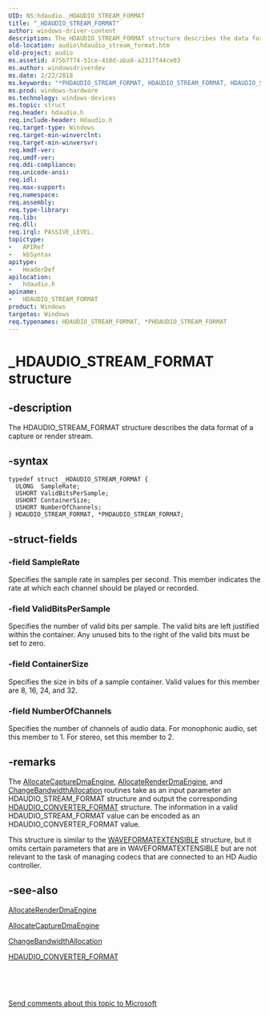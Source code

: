 ```yaml
---
UID: NS:hdaudio._HDAUDIO_STREAM_FORMAT
title: "_HDAUDIO_STREAM_FORMAT"
author: windows-driver-content
description: The HDAUDIO_STREAM_FORMAT structure describes the data format of a capture or render stream.
old-location: audio\hdaudio_stream_format.htm
old-project: audio
ms.assetid: 475b7774-51ce-410d-aba8-a2317f44ce03
ms.author: windowsdriverdev
ms.date: 2/22/2018
ms.keywords: "*PHDAUDIO_STREAM_FORMAT, HDAUDIO_STREAM_FORMAT, HDAUDIO_STREAM_FORMAT structure [Audio Devices], PHDAUDIO_STREAM_FORMAT, PHDAUDIO_STREAM_FORMAT structure pointer [Audio Devices], _HDAUDIO_STREAM_FORMAT, aud-prop2_80d1ef47-903a-4f6e-95c7-e30f07b105fe.xml, audio.hdaudio_stream_format, hdaudio/HDAUDIO_STREAM_FORMAT, hdaudio/PHDAUDIO_STREAM_FORMAT"
ms.prod: windows-hardware
ms.technology: windows-devices
ms.topic: struct
req.header: hdaudio.h
req.include-header: Hdaudio.h
req.target-type: Windows
req.target-min-winverclnt: 
req.target-min-winversvr: 
req.kmdf-ver: 
req.umdf-ver: 
req.ddi-compliance: 
req.unicode-ansi: 
req.idl: 
req.max-support: 
req.namespace: 
req.assembly: 
req.type-library: 
req.lib: 
req.dll: 
req.irql: PASSIVE_LEVEL.
topictype:
-	APIRef
-	kbSyntax
apitype:
-	HeaderDef
apilocation:
-	hdaudio.h
apiname:
-	HDAUDIO_STREAM_FORMAT
product: Windows
targetos: Windows
req.typenames: HDAUDIO_STREAM_FORMAT, *PHDAUDIO_STREAM_FORMAT
---
```


# _HDAUDIO_STREAM_FORMAT structure


## -description


The HDAUDIO_STREAM_FORMAT structure describes the data format of a capture or render stream.


## -syntax


````
typedef struct _HDAUDIO_STREAM_FORMAT {
  ULONG  SampleRate;
  USHORT ValidBitsPerSample;
  USHORT ContainerSize;
  USHORT NumberOfChannels;
} HDAUDIO_STREAM_FORMAT, *PHDAUDIO_STREAM_FORMAT;
````


## -struct-fields




### -field SampleRate

Specifies the sample rate in samples per second. This member indicates the rate at which each channel should be played or recorded.


### -field ValidBitsPerSample

Specifies the number of valid bits per sample. The valid bits are left justified within the container. Any unused bits to the right of the valid bits must be set to zero.


### -field ContainerSize

Specifies the size in bits of a sample container. Valid values for this member are 8, 16, 24, and 32.


### -field NumberOfChannels

Specifies the number of channels of audio data. For monophonic audio, set this member to 1. For stereo, set this member to 2.


## -remarks



The <a href="..\hdaudio\nc-hdaudio-pallocate_capture_dma_engine.md">AllocateCaptureDmaEngine</a>, <a href="..\hdaudio\nc-hdaudio-pallocate_render_dma_engine.md">AllocateRenderDmaEngine</a>, and <a href="..\hdaudio\nc-hdaudio-pchange_bandwidth_allocation.md">ChangeBandwidthAllocation</a> routines take as an input parameter an HDAUDIO_STREAM_FORMAT structure and output the corresponding <a href="..\hdaudio\ns-hdaudio-_hdaudio_converter_format.md">HDAUDIO_CONVERTER_FORMAT</a> structure. The information in a valid HDAUDIO_STREAM_FORMAT value can be encoded as an HDAUDIO_CONVERTER_FORMAT value.

This structure is similar to the <a href="..\ksmedia\ns-ksmedia-waveformatextensible.md">WAVEFORMATEXTENSIBLE</a> structure, but it omits certain parameters that are in WAVEFORMATEXTENSIBLE but are not relevant to the task of managing codecs that are connected to an HD Audio controller.




## -see-also

<a href="..\hdaudio\nc-hdaudio-pallocate_render_dma_engine.md">AllocateRenderDmaEngine</a>



<a href="..\hdaudio\nc-hdaudio-pallocate_capture_dma_engine.md">AllocateCaptureDmaEngine</a>



<a href="..\hdaudio\nc-hdaudio-pchange_bandwidth_allocation.md">ChangeBandwidthAllocation</a>



<a href="..\hdaudio\ns-hdaudio-_hdaudio_converter_format.md">HDAUDIO_CONVERTER_FORMAT</a>



 

 

<a href="mailto:wsddocfb@microsoft.com?subject=Documentation%20feedback [audio\audio]:%20HDAUDIO_STREAM_FORMAT structure%20 RELEASE:%20(2/22/2018)&amp;body=%0A%0APRIVACY STATEMENT%0A%0AWe use your feedback to improve the documentation. We don't use your email address for any other purpose, and we'll remove your email address from our system after the issue that you're reporting is fixed. While we're working to fix this issue, we might send you an email message to ask for more info. Later, we might also send you an email message to let you know that we've addressed your feedback.%0A%0AFor more info about Microsoft's privacy policy, see http://privacy.microsoft.com/en-us/default.aspx." title="Send comments about this topic to Microsoft">Send comments about this topic to Microsoft</a>

